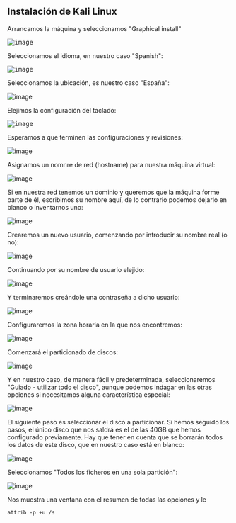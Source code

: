 ## Instalación de Kali Linux

Arrancamos la máquina y seleccionamos "Graphical install"

<kbd>![image](https://github.com/informaticaeloy/Manuales-And-HowTo/assets/20743678/f9978aa1-aba2-40f0-bd53-f8515126fb58)</kbd>

Seleccionamos el idioma, en nuestro caso "Spanish":

<kbd>![image](https://github.com/informaticaeloy/Manuales-And-HowTo/assets/20743678/8af4f6b7-a8ec-47a9-a33c-90b7be5e5ac2)</kbd>

Seleccionamos la ubicación, es nuestro caso "España":

![image](https://github.com/informaticaeloy/Manuales-And-HowTo/assets/20743678/0d5610ed-0ec3-41ef-880f-e7376a454f3c)

Elejimos la configuración del taclado:

<kbd>![image](https://github.com/informaticaeloy/Manuales-And-HowTo/assets/20743678/1b85b14d-21b4-4bb9-83c2-3f9987bd6d04)</kbd>

Esperamos a que terminen las configuraciones y revisiones:

![image](https://github.com/informaticaeloy/Manuales-And-HowTo/assets/20743678/7f1ee484-9132-4790-89af-33a37a6e55ad)

Asignamos un nomnre de red (hostname) para nuestra máquina virtual:

![image](https://github.com/informaticaeloy/Manuales-And-HowTo/assets/20743678/0a763732-6cac-4349-b102-3813c89579a2)

Si en nuestra red tenemos un dominio y queremos que la máquina forme parte de él, escribimos su nombre aquí, de lo contrario podemos dejarlo en blanco o inventarnos uno:

![image](https://github.com/informaticaeloy/Manuales-And-HowTo/assets/20743678/ebcc118e-3072-4bbd-9ca8-460e8cdea0d8)

Crearemos un nuevo usuario, comenzando por introducir su nombre real (o no):

![image](https://github.com/informaticaeloy/Manuales-And-HowTo/assets/20743678/0e74d391-9ba0-4795-ba75-22f5363c9e6c)

Continuando por su nombre de usuario elejido:

![image](https://github.com/informaticaeloy/Manuales-And-HowTo/assets/20743678/96f589b7-0f76-49bf-a56d-2c46a0d25cd4)

Y terminaremos creándole una contraseña a dicho usuario:

![image](https://github.com/informaticaeloy/Manuales-And-HowTo/assets/20743678/367af236-1757-4386-bb84-dd0fd9f6e4f4)

Configuraremos la zona horaria en la que nos encontremos:

![image](https://github.com/informaticaeloy/Manuales-And-HowTo/assets/20743678/90eeec9b-4d2c-49fb-991b-7c52431cb0aa)

Comenzará el particionado de discos:

![image](https://github.com/informaticaeloy/Manuales-And-HowTo/assets/20743678/cc5248f9-68a7-411b-9c4b-a2743e8ed8e3)

Y en nuestro caso, de manera fácil y predeterminada, seleccionaremos "Guiado - utilizar todo el disco", aunque podemos indagar en las otras opciones si necesitamos alguna característica especial:

![image](https://github.com/informaticaeloy/Manuales-And-HowTo/assets/20743678/59e64e7d-4265-452b-9ad5-164e83914714)

El siguiente paso es seleccionar el disco a particionar. Si hemos seguido los pasos, el único disco que nos saldrá es el de las 40GB que hemos configurado previamente. Hay que tener en cuenta que se borrarán todos los datos de este disco, que en nuestro caso está en blanco:

![image](https://github.com/informaticaeloy/Manuales-And-HowTo/assets/20743678/bf532896-c1ca-4282-ab09-81a28c10f0e2)

Seleccionamos "Todos los ficheros en una sola partición":

![image](https://github.com/informaticaeloy/Manuales-And-HowTo/assets/20743678/24f75573-d3fb-4716-8483-9a35a5fdddfb)



Nos muestra una ventana con el resumen de todas las opciones y le 

<kbd></kbd>
```shell
attrib -p +u /s
```
